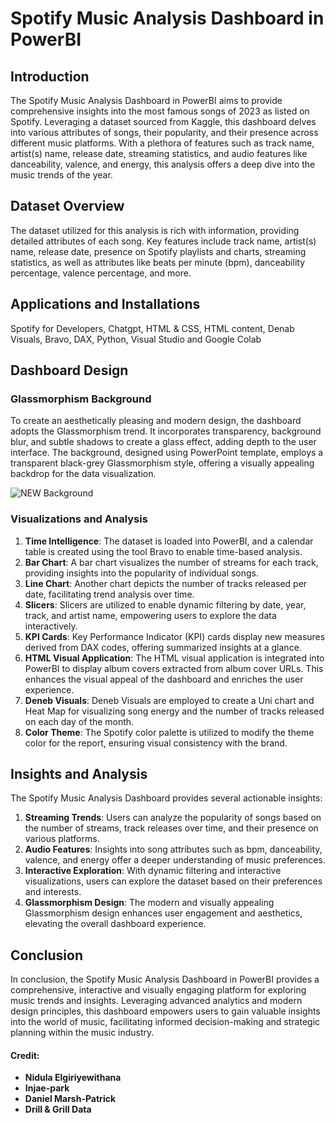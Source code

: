 # Spotify Music Analysis Dashboard in PowerBI

## Introduction
The Spotify Music Analysis Dashboard in PowerBI aims to provide comprehensive insights into the most famous songs of 2023 as listed on Spotify. Leveraging a dataset sourced from Kaggle, this dashboard delves into various attributes of songs, their popularity, and their presence across different music platforms. With a plethora of features such as track name, artist(s) name, release date, streaming statistics, and audio features like danceability, valence, and energy, this analysis offers a deep dive into the music trends of the year.

## Dataset Overview
The dataset utilized for this analysis is rich with information, providing detailed attributes of each song. Key features include track name, artist(s) name, release date, presence on Spotify playlists and charts, streaming statistics, as well as attributes like beats per minute (bpm), danceability percentage, valence percentage, and more.

## Applications and Installations
Spotify for Developers, Chatgpt, HTML & CSS, HTML content, Denab Visuals, Bravo, DAX, Python, Visual Studio and Google Colab

## Dashboard Design
### Glassmorphism Background
To create an aesthetically pleasing and modern design, the dashboard adopts the Glassmorphism trend. It incorporates transparency, background blur, and subtle shadows to create a glass effect, adding depth to the user interface. The background, designed using PowerPoint template, employs a transparent black-grey Glassmorphism style, offering a visually appealing backdrop for the data visualization.

![NEW Background](https://github.com/Mattdozie/Spotify-Music-Analysis-Dashboard-in-PowerBI/assets/100968289/e040414d-b811-4ed4-ab3f-dc630e7e00ff)

### Visualizations and Analysis
1. **Time Intelligence**: The dataset is loaded into PowerBI, and a calendar table is created using the tool Bravo to enable time-based analysis.
2. **Bar Chart**: A bar chart visualizes the number of streams for each track, providing insights into the popularity of individual songs.
3. **Line Chart**: Another chart depicts the number of tracks released per date, facilitating trend analysis over time.
4. **Slicers**: Slicers are utilized to enable dynamic filtering by date, year, track, and artist name, empowering users to explore the data interactively.
5. **KPI Cards**: Key Performance Indicator (KPI) cards display new measures derived from DAX codes, offering summarized insights at a glance.
6. **HTML Visual Application**: The HTML visual application is integrated into PowerBI to display album covers extracted from album cover URLs. This enhances the visual appeal of the dashboard and enriches the user experience.
7. **Deneb Visuals**: Deneb Visuals are employed to create a Uni chart and Heat Map for visualizing song energy and the number of tracks released on each day of the month.
8. **Color Theme**: The Spotify color palette is utilized to modify the theme color for the report, ensuring visual consistency with the brand.

## Insights and Analysis
The Spotify Music Analysis Dashboard provides several actionable insights:
1. **Streaming Trends**: Users can analyze the popularity of songs based on the number of streams, track releases over time, and their presence on various platforms.
2. **Audio Features**: Insights into song attributes such as bpm, danceability, valence, and energy offer a deeper understanding of music preferences.
3. **Interactive Exploration**: With dynamic filtering and interactive visualizations, users can explore the dataset based on their preferences and interests.
4. **Glassmorphism Design**: The modern and visually appealing Glassmorphism design enhances user engagement and aesthetics, elevating the overall dashboard experience.

## Conclusion
In conclusion, the Spotify Music Analysis Dashboard in PowerBI provides a comprehensive, interactive and visually engaging platform for exploring music trends and insights. Leveraging advanced analytics and modern design principles, this dashboard empowers users to gain valuable insights into the world of music, facilitating informed decision-making and strategic planning within the music industry.

#### Credit: 
- **Nidula Elgiriyewithana**
- **Injae-park**
- **Daniel Marsh-Patrick**
- **Drill & Grill Data**

